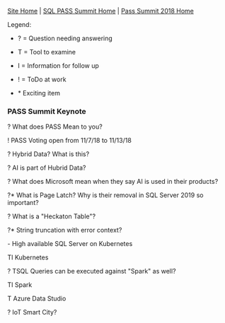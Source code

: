 [Site Home](../../../index) | [SQL PASS Summit Home](../../index) | [Pass Summit 2018 Home](../index)

Legend:

- ? = Question needing answering

- T = Tool to examine

- I = Information for follow up

- ! = ToDo at work

- \* Exciting item

### PASS Summit Keynote

? What does PASS Mean to you?

! PASS Voting open from 11/7/18 to 11/13/18

? Hybrid Data? What is this?

? AI is part of Hubrid Data?

? What does Microsoft mean when they say AI is used in their products?

?* What is Page Latch? Why is their removal in SQL Server 2019 so important?

? What is a "Heckaton Table"?

?* String truncation with error context?

\- High available SQL Server on Kubernetes

TI Kubernetes

? TSQL Queries can be executed against "Spark" as well?

TI Spark

T Azure Data Studio

? IoT Smart City?